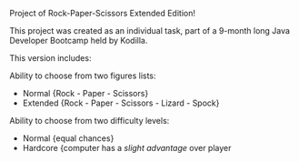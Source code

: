 Project of Rock-Paper-Scissors Extended Edition!

This project was created as an individual task, part of a 9-month long Java Developer Bootcamp held by Kodilla.

This version includes:

Ability to choose from two figures lists:
- Normal  {Rock - Paper - Scissors}
- Extended {Rock - Paper - Scissors - Lizard - Spock}

Ability to choose from two difficulty levels:
- Normal {equal chances}
- Hardcore {computer has a _slight advantage_ over player